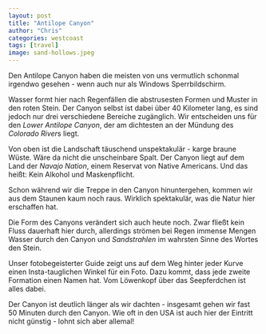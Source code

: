 ```yaml
---
layout: post
title: "Antilope Canyon"
author: "Chris"
categories: westcoast
tags: [travel]
image: sand-hollows.jpeg
---
```

Den Antilope Canyon haben die meisten von uns vermutlich schonmal irgendwo gesehen - wenn auch nur als Windows Sperrbildschirm.

Wasser formt hier nach Regenfällen die abstrusesten Formen und Muster in den roten Stein. Der Canyon selbst ist dabei über 40 Kilometer lang, es sind jedoch nur drei verschiedene Bereiche zugänglich. Wir entscheiden uns für den *Lower Antilope Canyon*, der am dichtesten an der Mündung des *Colorado River*s liegt.

Von oben ist die Landschaft täuschend unspektakulär - karge braune Wüste. Wäre da nicht die unscheinbare Spalt. Der Canyon liegt auf dem Land der *Navajo Nation*, einem Reservat von Native Americans. Und das heißt: Kein Alkohol und Maskenpflicht.

Schon während wir die Treppe in den Canyon hinuntergehen, kommen wir aus dem Staunen kaum noch raus. Wirklich spektakulär, was die Natur hier erschaffen hat. 

Die Form des Canyons verändert sich auch heute noch. Zwar fließt kein Fluss dauerhaft hier durch, allerdings strömen bei Regen immense Mengen Wasser durch den Canyon und *Sandstrahlen* im wahrsten Sinne des Wortes den Stein.

Unser fotobegeisterter Guide zeigt uns auf dem Weg hinter jeder Kurve einen Insta-tauglichen Winkel für ein Foto. Dazu kommt, dass jede zweite Formation einen Namen hat. Vom Löwenkopf über das Seepferdchen ist alles dabei.

Der Canyon ist deutlich länger als wir dachten - insgesamt gehen wir fast 50 Minuten durch den Canyon. Wie oft in den USA ist auch hier der Eintritt nicht günstig - lohnt sich aber allemal!
